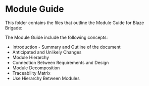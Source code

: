 # Module Guide

This folder contains the files that outline the Module Guide for Blaze Brigade:

The Module Guide include the following concepts:
* Introduction - Summary and Outline of the document
* Anticipated and Unlikely Changes
* Module Hierarchy
* Connection Between Requirements and Design
* Module Decomposition
* Traceability Matrix
* Use Hierarchy Between Modules